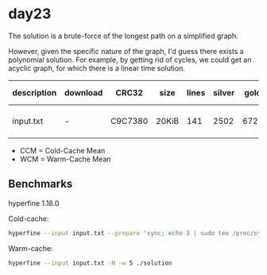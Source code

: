 # day23

The solution is a brute-force of the longest path on a simplified graph.

However, given the specific nature of the graph, I'd guess there exists a polynomial solution.
For example, by getting rid of cycles, we could get an acyclic graph, for which there is a linear time solution.

| description | download | CRC32   | size  | lines | silver | gold | CCM [ms]         | WCM [ms]         |
| ----------- | -------- | ------- | ----- | ----- | ------ | ---- | ---------------- | ---------------- |
| input.txt   | -        | C9C7380 | 20KiB | 141   | 2502   | 6726 | 5649.56 ± 325.09 | 5451.85 ± 304.38 |

- CCM = Cold-Cache Mean
- WCM = Warm-Cache Mean

## Benchmarks

hyperfine 1.18.0

Cold-cache:

```bash
hyperfine --input input.txt --prepare 'sync; echo 3 | sudo tee /proc/sys/vm/drop_caches' ./solution
```

Warm-cache:

```bash
hyperfine --input input.txt -N -w 5 ./solution
```
